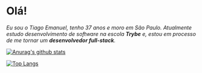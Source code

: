 # Olá!

*Eu sou o Tiago Emanuel, tenho 37 anos e moro em São Paulo. Atualmente estudo desenvolvimento de software na escola **Trybe** e, estou em processo de me tornar um **desenvolvedor full-stack**.* 

[![Anurag's github stats](https://github-readme-stats.vercel.app/api?username=tiago-ers&show_icons=true)](https://github.com/anuraghazra/github-readme-stats)

[![Top Langs](https://github-readme-stats.vercel.app/api/top-langs/?username=tiago-ers&layout=compact)](https://github.com/anuraghazra/github-readme-stats)

